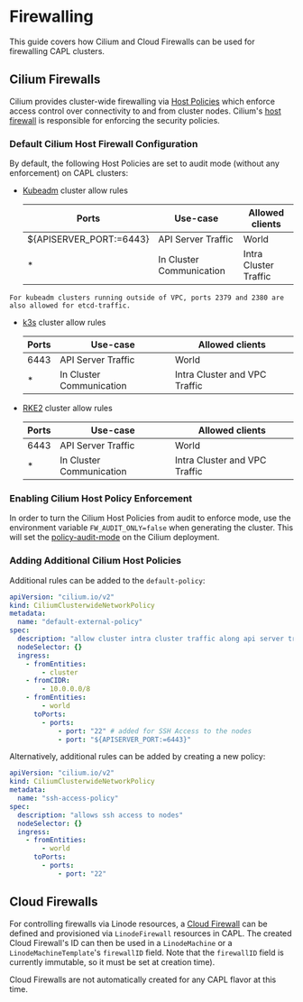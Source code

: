 # Firewalling

This guide covers how Cilium and Cloud Firewalls can be used for firewalling CAPL clusters.

## Cilium Firewalls

Cilium provides cluster-wide firewalling via [Host Policies](https://docs.cilium.io/en/latest/security/policy/language/#hostpolicies)
which enforce access control over connectivity to and from cluster nodes.
Cilium's [host firewall](https://docs.cilium.io/en/latest/security/host-firewall/) is responsible for enforcing the security policies.

### Default Cilium Host Firewall Configuration
By default, the following Host Policies are set to audit mode (without any enforcement) on CAPL clusters:

* [Kubeadm](./flavors/default.md) cluster allow rules

    | Ports                   | Use-case                 | Allowed clients       |
    |-------------------------|--------------------------|-----------------------|
    | ${APISERVER_PORT:=6443} | API Server Traffic       | World                 |
    | *                       | In Cluster Communication | Intra Cluster Traffic |

```admonish note
For kubeadm clusters running outside of VPC, ports 2379 and 2380 are also allowed for etcd-traffic.
```

* [k3s](./flavors/k3s.md) cluster allow rules
    
    | Ports | Use-case                 | Allowed clients               |
    |-------|--------------------------|-------------------------------|
    | 6443  | API Server Traffic       | World                         |
    | *     | In Cluster Communication | Intra Cluster and VPC Traffic |

* [RKE2](./flavors/rke2.md) cluster allow rules

  | Ports | Use-case                 | Allowed clients               |
  |-------|--------------------------|-------------------------------|
  | 6443  | API Server Traffic       | World                         |
  | *     | In Cluster Communication | Intra Cluster and VPC Traffic |

### Enabling Cilium Host Policy Enforcement
In order to turn the Cilium Host Policies from audit to enforce mode, use the environment variable `FW_AUDIT_ONLY=false`
when generating the cluster. This will set the [policy-audit-mode](https://docs.cilium.io/en/latest/security/policy-creation/#creating-policies-from-verdicts)
on the Cilium deployment.

###  Adding Additional Cilium Host Policies
Additional rules can be added to the `default-policy`:
```yaml
apiVersion: "cilium.io/v2"
kind: CiliumClusterwideNetworkPolicy
metadata:
  name: "default-external-policy"
spec:
  description: "allow cluster intra cluster traffic along api server traffic"
  nodeSelector: {}
  ingress:
    - fromEntities:
        - cluster
    - fromCIDR:
        - 10.0.0.0/8
    - fromEntities:
        - world
      toPorts:
        - ports:
            - port: "22" # added for SSH Access to the nodes
            - port: "${APISERVER_PORT:=6443}"
```
Alternatively, additional rules can be added by creating a new policy:
```yaml
apiVersion: "cilium.io/v2"
kind: CiliumClusterwideNetworkPolicy
metadata:
  name: "ssh-access-policy"
spec:
  description: "allows ssh access to nodes"
  nodeSelector: {}
  ingress:
    - fromEntities:
        - world
      toPorts:
        - ports:
            - port: "22"
```

## Cloud Firewalls

For controlling firewalls via Linode resources, a [Cloud Firewall](https://www.linode.com/products/cloud-firewall/) can
be defined and provisioned via `LinodeFirewall` resources in CAPL. The created Cloud Firewall's ID can then be used in
a `LinodeMachine` or a `LinodeMachineTemplate`'s `firewallID` field. Note that the `firewallID` field is currently
immutable, so it must be set at creation time).

Cloud Firewalls are not automatically created for any CAPL flavor at this time.
